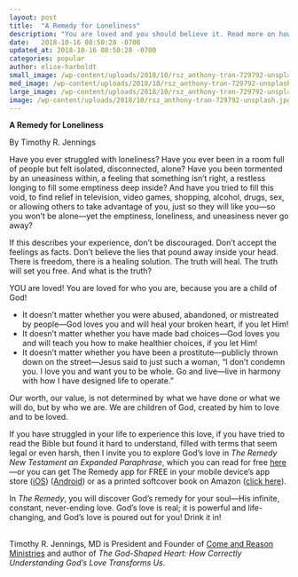 ```yaml
---
layout: post
title:  "A Remedy for Loneliness"
description: "You are loved and you should believe it. Read more on how to overcome loneliness."
date:   2018-10-16 08:50:28 -0700
updated_at: 2018-10-16 08:50:28 -0700
categories: popular
author: elise-harboldt
small_image: /wp-content/uploads/2018/10/rsz_anthony-tran-729792-unsplash-150x150.jpg
med_image: /wp-content/uploads/2018/10/rsz_anthony-tran-729792-unsplash-300x200.jpg
large_image: /wp-content/uploads/2018/10/rsz_anthony-tran-729792-unsplash.jpg
image: /wp-content/uploads/2018/10/rsz_anthony-tran-729792-unsplash.jpg
---
```


**A Remedy for Loneliness**

By Timothy R. Jennings

Have you ever struggled with loneliness? Have you ever been in a room full of people but felt isolated, disconnected, alone? Have you been tormented by an uneasiness within, a feeling that something isn’t right, a restless longing to fill some emptiness deep inside? And have you tried to fill this void, to find relief in television, video games, shopping, alcohol, drugs, sex, or allowing others to take advantage of you, just so they will like you—so you won’t be alone—yet the emptiness, loneliness, and uneasiness never go away?

If this describes your experience, don’t be discouraged. Don’t accept the feelings as facts. Don’t believe the lies that pound away inside your head. There is freedom, there is a healing solution. The truth will heal. The truth will set you free. And what is the truth?

YOU are loved! You are loved for who you are, because you are a child of God!

- It doesn’t matter whether you were abused, abandoned, or mistreated by people—God loves you and will heal your broken heart, if you let Him!
- It doesn’t matter whether you have made bad choices—God loves you and will teach you how to make healthier choices, if you let Him!
- It doesn’t matter whether you have been a prostitute—publicly thrown down on the street—Jesus said to just such a woman, “I don’t condemn you. I love you and want you to be whole. Go and live—live in harmony with how I have designed life to operate.”

Our worth, our value, is not determined by what we have done or what we will do, but by who we are. We are children of God, created by him to love and to be loved.

If you have struggled in your life to experience this love, if you have tried to read the Bible but found it hard to understand, filled with terms that seem legal or even harsh, then I invite you to explore God’s love in *The Remedy New Testament an Expanded Paraphrase*, which you can read for free [here](http://comeandreason.com/index.php/en/the-remedy) —or you can get The Remedy app for FREE in your mobile device’s app store ([iOS](https://itunes.apple.com/us/app/remedy-bible/id1250668714?mt=8)) ([Android](https://play.google.com/store/apps/details?id=com.remedybible.pro&hl=en)) or as a printed softcover book on Amazon ([click here](https://www.amazon.com/Remedy-Testament-Expanded-Paraphrase-Bible/dp/0985850272)).

In *The Remedy*, you will discover God’s remedy for your soul—His infinite, constant, never-ending love. God’s love is real; it is powerful and life-changing, and God’s love is poured out for you! Drink it in!                                              

Timothy R. Jennings, MD is President and Founder of [Come and Reason Ministries](http://comeandreason.com/index.php/en/) and author of *The God-Shaped Heart: How Correctly Understanding God’s Love Transforms Us*.


